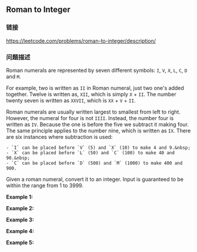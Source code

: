 ## Roman to Integer  
### 链接  
https://leetcode.com/problems/roman-to-integer/description/  
### 问题描述
Roman numerals are represented by seven different symbols:&nbsp;`I`, `V`, `X`, `L`, `C`, `D` and `M`.

For example,&nbsp;two is written as `II`&nbsp;in Roman numeral, just two one&#39;s added together. Twelve is written as, `XII`, which is simply `X` + `II`. The number twenty seven is written as `XXVII`, which is `XX` + `V` + `II`.

Roman numerals are usually written largest to smallest from left to right. However, the numeral for four is not `IIII`. Instead, the number four is written as `IV`. Because the one is before the five we subtract it making four. The same principle applies to the number nine, which is written as `IX`. There are six instances where subtraction is used:

	- `I` can be placed before `V` (5) and `X` (10) to make 4 and 9.&nbsp;
	- `X` can be placed before `L` (50) and `C` (100) to make 40 and 90.&nbsp;
	- `C` can be placed before `D` (500) and `M` (1000) to make 400 and 900.

Given a roman numeral, convert it to an integer. Input is guaranteed to be within the range from 1 to 3999.

**Example 1:**

**Example 2:**

**Example 3:**

**Example 4:**

**Example 5:**
